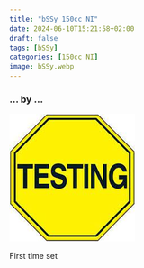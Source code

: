 ```yaml
---
title: "bSSy 150cc NI"
date: 2024-06-10T15:21:58+02:00
draft: false
tags: [bSSy]
categories: [150cc NI]
image: bSSy.webp
---
```

### ... by ...
![Nothing there](testing.jpg)

First time set